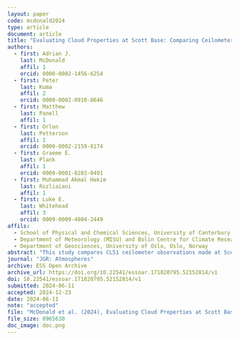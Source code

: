```yaml
---
layout: paper
code: mcdonald2024
type: article
document: article
title: "Evaluating Cloud Properties at Scott Base: Comparing Ceilometer Observations with ERA5, JRA55, and MERRA2 Reanalyses Using an Instrument Simulator"
authors:
  - first: Adrian J.
    last: McDonald
    affil: 1
    orcid: 0000-0002-1456-6254
  - first: Peter
    last: Kuma
    affil: 2
    orcid: 0000-0002-0910-8646
  - first: Matthew
    last: Panell
    affil: 1
  - first: Orlon
    last: Petterson
    affil: 1
    orcid: 0000-0002-2159-8174
  - first: Graeme E.
    last: Plank
    affil: 1
    orcid: 0009-0001-8283-0491
  - first: Muhammad Akmal Hakim
    last: Rozliaiani
    affil: 1
  - first: Luke E.
    last: Whitehead
    affil: 3
    orcid: 0009-0009-4804-2449
affils:
  - School of Physical and Chemical Sciences, University of Canterbury, Christchurch, New Zealand
  - Department of Meteorology (MISU) and Bolin Centre for Climate Research, Stockholm University, Stockholm, Sweden
  - Department of Geosciences, University of Oslo, Oslo, Norway
abstract: "This study compares CL51 ceilometer observations made at Scott Base, Antarctica, with statistics from the ERA5, JRA55, and MERRA2 reanalyses. To enhance the comparison we use a lidar instrument simulator to derive cloud statistics from the reanalyses which account for instrumental factors. The cloud occurrence in the three reanalyses is slightly overestimated above 3km, but displays a larger underestimation below 3 km relative to observations. Unlike previous studies, we see no relationship between relative humidity and cloud occurrence biases, suggesting that the cloud biases do not result from the representation of moisture. We also show that the seasonal variation of cloud occurrence and cloud fraction, defined as the vertically integrated cloud occurrence, are small in both the observations and the reanalyses. We also examine the quality of the cloud representation for a set of synoptic states derived from ERA5 surface winds. The variability associated with grouping cloud occurrence based on synoptic state is much larger than the seasonal variation, highlighting synoptic state is a strong control of cloud occurrence. All the reanalyses continue to display underestimates below 3km and overestimates above 3km for each synoptic state. But, the variability in ERA5 statistics matches the changes in the observations better than the other reanalyses. We also use a machine learning scheme to estimate the quantity of super-cooled liquid water cloud from the ceilometer observations. Ceilometer low-level super-cooled liquid water cloud occurrences are considerably larger than values derived from the reanalyses, further highlighting the poor representation of low-level clouds in the reanalyses."
journal: "JGR: Atmospheres"
archive: ESS Open Archive
archive_url: https://doi.org/10.22541/essoar.171820795.52152814/v1
doi: 10.22541/essoar.171820795.52152814/v1
submitted: 2024-06-11
accepted: 2024-12-23
date: 2024-06-11
note: "accepted"
file: "McDonald et al. (2024), Evaluating Cloud Properties at Scott Base - Comparing Ceilometer Observations with ERA5, JRA55, and MERRA2 Reanalyses Using an Instrument Simulator.pdf"
file_size: 8965630
doc_image: doc.png
---
```

